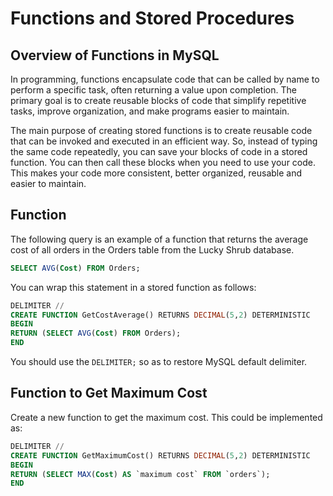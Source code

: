 # Functions and Stored Procedures

## Overview of Functions in MySQL

In programming, functions encapsulate code that can be called by name to perform a specific task, often returning a value upon completion. The primary goal is to create reusable blocks of code that simplify repetitive tasks, improve organization, and make programs easier to maintain.

The main purpose of creating stored functions is to create reusable code that can be invoked and executed in an efficient way. So, instead of typing the same code repeatedly, you can save your blocks of code in a stored function. You can then call these blocks when you need to use your code. This makes your code more consistent, better organized, reusable and easier to maintain.

## Function

The following query is an example of a function that returns the average cost of all orders in the Orders table from the Lucky Shrub database.

```sql
SELECT AVG(Cost) FROM Orders;
```

You can wrap this statement in a stored function as follows:

```sql
DELIMITER //
CREATE FUNCTION GetCostAverage() RETURNS DECIMAL(5,2) DETERMINISTIC 
BEGIN
RETURN (SELECT AVG(Cost) FROM Orders);
END
```

You should use the `DELIMITER;` so as to restore MySQL default delimiter.

## Function to Get Maximum Cost

Create a new function to get the maximum cost. This could be implemented as:

```sql
DELIMITER //
CREATE FUNCTION GetMaximumCost() RETURNS DECIMAL(5,2) DETERMINISTIC
BEGIN
RETURN (SELECT MAX(Cost) AS `maximum cost` FROM `orders`);
END
```
